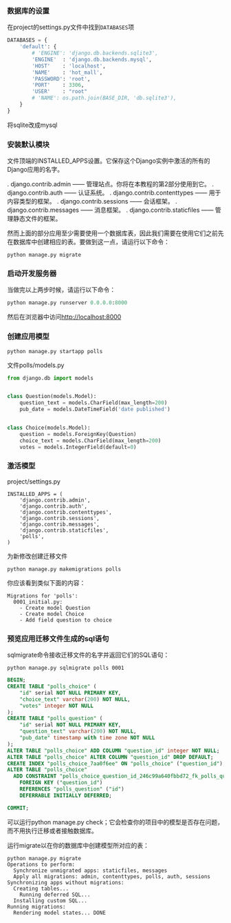 ### 数据库的设置
在project的settings.py文件中找到`DATABASES`项

```python
DATABASES = {
    'default': {
        # 'ENGINE': 'django.db.backends.sqlite3',
        'ENGINE'  : 'django.db.backends.mysql',
        'HOST'    : 'localhost',
        'NAME'    : 'hot_mall',
        'PASSWORD': 'root',
        'PORT'    : 3306,
        'USER'    : "root"
        # 'NAME': os.path.join(BASE_DIR, 'db.sqlite3'),
    }
}
```

将sqlite改成mysql

### 安装默认模块

文件顶端的INSTALLED_APPS设置。它保存这个Django实例中激活的所有的Django应用的名字。

. django.contrib.admin —— 管理站点。你将在本教程的第2部分使用到它。
. django.contrib.auth —— 认证系统。
. django.contrib.contenttypes —— 用于内容类型的框架。
. django.contrib.sessions —— 会话框架。
. django.contrib.messages —— 消息框架。
. django.contrib.staticfiles —— 管理静态文件的框架。

然而上面的部分应用至少需要使用一个数据库表，因此我们需要在使用它们之前先在数据库中创建相应的表。要做到这一点，请运行以下命令：

```
python manage.py migrate
```

### 启动开发服务器
当做完以上两步时候，请运行以下命令：

```python
python manage.py runserver 0.0.0.0:8000
```

然后在浏览器中访问<a href="http://localhost:8000">http://localhost:8000</a>

### 创建应用模型

~~~
python manage.py startapp polls
~~~

文件polls/models.py

~~~python
from django.db import models


class Question(models.Model):
    question_text = models.CharField(max_length=200)
    pub_date = models.DateTimeField('date published')


class Choice(models.Model):
    question = models.ForeignKey(Question)
    choice_text = models.CharField(max_length=200)
    votes = models.IntegerField(default=0)
~~~

### 激活模型

project/settings.py

~~~
INSTALLED_APPS = (
    'django.contrib.admin',
    'django.contrib.auth',
    'django.contrib.contenttypes',
    'django.contrib.sessions',
    'django.contrib.messages',
    'django.contrib.staticfiles',
    'polls',
)
~~~

为新修改创建迁移文件

~~~
python manage.py makemigrations polls
~~~

你应该看到类似下面的内容：

~~~
Migrations for 'polls':
  0001_initial.py:
    - Create model Question
    - Create model Choice
    - Add field question to choice
~~~

### 预览应用迁移文件生成的sql语句

sqlmigrate命令接收迁移文件的名字并返回它们的SQL语句：

~~~
python manage.py sqlmigrate polls 0001
~~~

~~~sql
BEGIN;
CREATE TABLE "polls_choice" (
    "id" serial NOT NULL PRIMARY KEY,
    "choice_text" varchar(200) NOT NULL,
    "votes" integer NOT NULL
);
CREATE TABLE "polls_question" (
    "id" serial NOT NULL PRIMARY KEY,
    "question_text" varchar(200) NOT NULL,
    "pub_date" timestamp with time zone NOT NULL
);
ALTER TABLE "polls_choice" ADD COLUMN "question_id" integer NOT NULL;
ALTER TABLE "polls_choice" ALTER COLUMN "question_id" DROP DEFAULT;
CREATE INDEX "polls_choice_7aa0f6ee" ON "polls_choice" ("question_id");
ALTER TABLE "polls_choice"
  ADD CONSTRAINT "polls_choice_question_id_246c99a640fbbd72_fk_polls_question_id"
    FOREIGN KEY ("question_id")
    REFERENCES "polls_question" ("id")
    DEFERRABLE INITIALLY DEFERRED;

COMMIT;
~~~

可以运行python manage.py check；它会检查你的项目中的模型是否存在问题，而不用执行迁移或者接触数据库。

运行migrate以在你的数据库中创建模型所对应的表：

~~~
python manage.py migrate
Operations to perform:
  Synchronize unmigrated apps: staticfiles, messages
  Apply all migrations: admin, contenttypes, polls, auth, sessions
Synchronizing apps without migrations:
  Creating tables...
    Running deferred SQL...
  Installing custom SQL...
Running migrations:
  Rendering model states... DONE
~~~